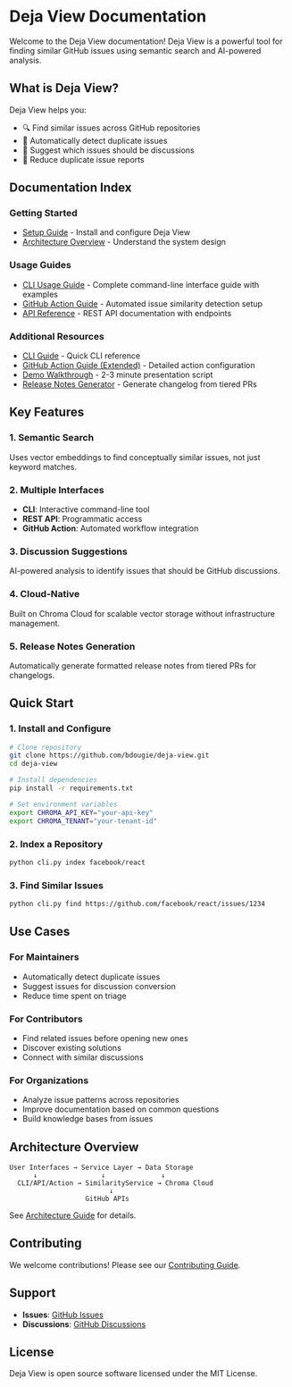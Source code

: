 # Deja View Documentation

Welcome to the Deja View documentation! Deja View is a powerful tool for finding similar GitHub issues using semantic search and AI-powered analysis.

## What is Deja View?

Deja View helps you:
- 🔍 Find similar issues across GitHub repositories
- 🤖 Automatically detect duplicate issues
- 💬 Suggest which issues should be discussions
- 🚀 Reduce duplicate issue reports

## Documentation Index

### Getting Started
- [Setup Guide](setup-guide.md) - Install and configure Deja View
- [Architecture Overview](architecture.md) - Understand the system design

### Usage Guides
- [CLI Usage Guide](cli-usage.md) - Complete command-line interface guide with examples
- [GitHub Action Guide](github-action.md) - Automated issue similarity detection setup
- [API Reference](api-reference.md) - REST API documentation with endpoints

### Additional Resources
- [CLI Guide](cli-guide.md) - Quick CLI reference
- [GitHub Action Guide (Extended)](github-action-guide.md) - Detailed action configuration
- [Demo Walkthrough](demo.md) - 2-3 minute presentation script
- [Release Notes Generator](release-notes-generator.md) - Generate changelog from tiered PRs

## Key Features

### 1. Semantic Search
Uses vector embeddings to find conceptually similar issues, not just keyword matches.

### 2. Multiple Interfaces
- **CLI**: Interactive command-line tool
- **REST API**: Programmatic access
- **GitHub Action**: Automated workflow integration

### 3. Discussion Suggestions
AI-powered analysis to identify issues that should be GitHub discussions.

### 4. Cloud-Native
Built on Chroma Cloud for scalable vector storage without infrastructure management.

### 5. Release Notes Generation
Automatically generate formatted release notes from tiered PRs for changelogs.

## Quick Start

### 1. Install and Configure

```bash
# Clone repository
git clone https://github.com/bdougie/deja-view.git
cd deja-view

# Install dependencies
pip install -r requirements.txt

# Set environment variables
export CHROMA_API_KEY="your-api-key"
export CHROMA_TENANT="your-tenant-id"
```

### 2. Index a Repository

```bash
python cli.py index facebook/react
```

### 3. Find Similar Issues

```bash
python cli.py find https://github.com/facebook/react/issues/1234
```

## Use Cases

### For Maintainers
- Automatically detect duplicate issues
- Suggest issues for discussion conversion
- Reduce time spent on triage

### For Contributors
- Find related issues before opening new ones
- Discover existing solutions
- Connect with similar discussions

### For Organizations
- Analyze issue patterns across repositories
- Improve documentation based on common questions
- Build knowledge bases from issues

## Architecture Overview

```
User Interfaces → Service Layer → Data Storage
      ↓                ↓              ↓
  CLI/API/Action → SimilarityService → Chroma Cloud
                         ↓
                   GitHub APIs
```

See [Architecture Guide](architecture.md) for details.

## Contributing

We welcome contributions! Please see our [Contributing Guide](https://github.com/bdougie/deja-view/blob/main/CONTRIBUTING.md).

## Support

- **Issues**: [GitHub Issues](https://github.com/bdougie/deja-view/issues)
- **Discussions**: [GitHub Discussions](https://github.com/bdougie/deja-view/discussions)

## License

Deja View is open source software licensed under the MIT License.